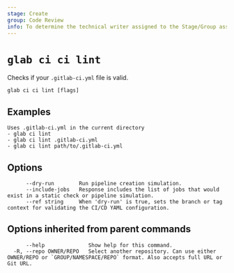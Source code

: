```yaml
---
stage: Create
group: Code Review
info: To determine the technical writer assigned to the Stage/Group associated with this page, see https://about.gitlab.com/handbook/product/ux/technical-writing/#assignments
---
```


<!--
This documentation is auto generated by a script.
Please do not edit this file directly. Run `make gen-docs` instead.
-->

# `glab ci ci lint`

Checks if your `.gitlab-ci.yml` file is valid.

```plaintext
glab ci ci lint [flags]
```

## Examples

```plaintext
Uses .gitlab-ci.yml in the current directory
- glab ci lint
- glab ci lint .gitlab-ci.yml
- glab ci lint path/to/.gitlab-ci.yml

```

## Options

```plaintext
      --dry-run        Run pipeline creation simulation.
      --include-jobs   Response includes the list of jobs that would exist in a static check or pipeline simulation.
      --ref string     When 'dry-run' is true, sets the branch or tag context for validating the CI/CD YAML configuration.
```

## Options inherited from parent commands

```plaintext
      --help              Show help for this command.
  -R, --repo OWNER/REPO   Select another repository. Can use either OWNER/REPO or `GROUP/NAMESPACE/REPO` format. Also accepts full URL or Git URL.
```
